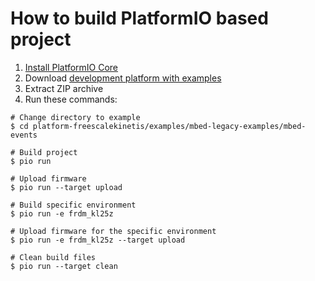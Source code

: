 How to build PlatformIO based project
=====================================

1. [Install PlatformIO Core](http://docs.platformio.org/page/core.html)
2. Download [development platform with examples](https://github.com/platformio/platform-freescalekinetis/archive/develop.zip)
3. Extract ZIP archive
4. Run these commands:

```shell
# Change directory to example
$ cd platform-freescalekinetis/examples/mbed-legacy-examples/mbed-events

# Build project
$ pio run

# Upload firmware
$ pio run --target upload

# Build specific environment
$ pio run -e frdm_kl25z

# Upload firmware for the specific environment
$ pio run -e frdm_kl25z --target upload

# Clean build files
$ pio run --target clean
```
